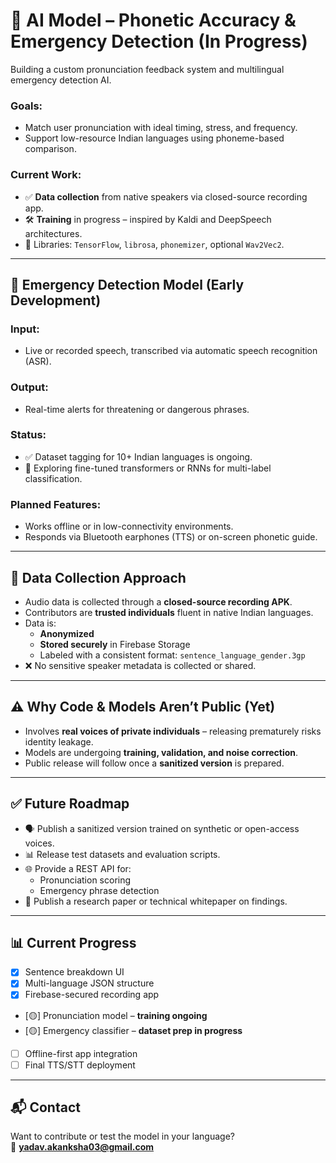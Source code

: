 # 🧠 AI Model – Phonetic Accuracy & Emergency Detection (In Progress)

Building a custom pronunciation feedback system and multilingual emergency detection AI.

### Goals:
- Match user pronunciation with ideal timing, stress, and frequency.
- Support low-resource Indian languages using phoneme-based comparison.

### Current Work:
- ✅ **Data collection** from native speakers via closed-source recording app.
- 🛠️ **Training** in progress – inspired by Kaldi and DeepSpeech architectures.
- 🧪 Libraries: `TensorFlow`, `librosa`, `phonemizer`, optional `Wav2Vec2`.

---

## 🚨 Emergency Detection Model (Early Development)

### Input:
- Live or recorded speech, transcribed via automatic speech recognition (ASR).

### Output:
- Real-time alerts for threatening or dangerous phrases.

### Status:
- ✅ Dataset tagging for 10+ Indian languages is ongoing.
- 🔬 Exploring fine-tuned transformers or RNNs for multi-label classification.

### Planned Features:
- Works offline or in low-connectivity environments.
- Responds via Bluetooth earphones (TTS) or on-screen phonetic guide.

---

## 🔐 Data Collection Approach

- Audio data is collected through a **closed-source recording APK**.
- Contributors are **trusted individuals** fluent in native Indian languages.
- Data is:
  - **Anonymized**
  - **Stored securely** in Firebase Storage
  - Labeled with a consistent format: `sentence_language_gender.3gp`
- ❌ No sensitive speaker metadata is collected or shared.

---

## ⚠️ Why Code & Models Aren’t Public (Yet)

- Involves **real voices of private individuals** – releasing prematurely risks identity leakage.
- Models are undergoing **training, validation, and noise correction**.
- Public release will follow once a **sanitized version** is prepared.

---

## ✅ Future Roadmap

- 🗣️ Publish a sanitized version trained on synthetic or open-access voices.
- 📊 Release test datasets and evaluation scripts.
- 🌐 Provide a REST API for:
  - Pronunciation scoring
  - Emergency phrase detection
- 📄 Publish a research paper or technical whitepaper on findings.

---

## 📊 Current Progress

- [x] Sentence breakdown UI
- [x] Multi-language JSON structure
- [x] Firebase-secured recording app
- [🟡] Pronunciation model – **training ongoing**
- [🟡] Emergency classifier – **dataset prep in progress**
- [ ] Offline-first app integration
- [ ] Final TTS/STT deployment

---

## 📬 Contact

Want to contribute or test the model in your language?  
📧 **yadav.akanksha03@gmail.com**
